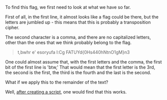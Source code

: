 To find this flag, we first need to look at what we have so far. 

First of all, in the first line, it almost looks like a flag could be there, but the letters are jumbled up - this means that this is probably a transposition cipher.

The second character is a comma, and there are no capitalized letters, other than the ones that we think probably belong to the flag.

> t,bwhr e' esoryufa l:Cg FATUYd{0Hs440hNtnO1gM}n3

One could almost assume that, with the first letters and the comma, the first bit of the first line is 'btw,'
That would mean that the first letter is the 3rd, the second is the first, the third is the fourth and the last is the second.

What if we apply this to the remainder of the text? 

Well, [after creating a script](the_well_of_chaos.py), one would find that this works.
